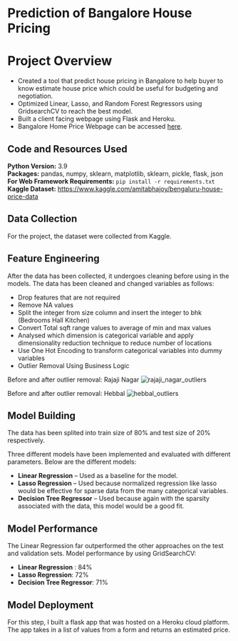 # Prediction of Bangalore House Pricing
# Project Overview 
* Created a tool that predict house pricing in Bangalore to help buyer to know estimate house price which could be useful for budgeting and negotiation.
* Optimized Linear, Lasso, and Random Forest Regressors using GridsearchCV to reach the best model. 
* Built a client facing webpage using Flask and Heroku.
* Bangalore Home Price Webpage can be accessed [here](https://bangalorehomeprices.herokuapp.com/).

## Code and Resources Used 
**Python Version:** 3.9  
**Packages:** pandas, numpy, sklearn, matplotlib, sklearn, pickle, flask, json  
**For Web Framework Requirements:**  ```pip install -r requirements.txt```  
**Kaggle Dataset:** https://www.kaggle.com/amitabhajoy/bengaluru-house-price-data

## Data Collection
For the project, the dataset were collected from Kaggle.

## Feature Engineering
After the data has been collected, it undergoes cleaning before using in the models. The data has been cleaned and changed variables as follows:

*	Drop features that are not required
*	Remove NA values
*	Split the integer from size column and insert the integer to bhk (Bedrooms Hall Kitchen)
*	Convert Total sqft range values to average of min and max values
*	Analysed which dimension is categorical variable and apply dimensionality reduction technique to reduce number of locations
* Use One Hot Encoding to transform categorical variables into dummy variables
*	Outlier Removal Using Business Logic

Before and after outlier removal: Rajaji Nagar
![rajaji_nagar_outliers](https://user-images.githubusercontent.com/72549846/130307010-a977797b-ced5-496a-8876-a3ad5eb45598.png)

Before and after outlier removal: Hebbal
![hebbal_outliers](https://user-images.githubusercontent.com/72549846/130307025-36e3842e-323a-444e-9037-6dd9d302b52e.png)


## Model Building 
The data has been splited into train size of 80% and test size of 20% respectively.  

Three different models have been implemented and evaluated with different parameters.
Below are the different models:
*	**Linear Regression** – Used as a baseline for the model.
*	**Lasso Regression** – Used because normalized regression like lasso would be effective for sparse data from the many categorical variables.
*	**Decision Tree Regressor** – Used because again with the sparsity associated with the data, this model would be a good fit.

## Model Performance
The Linear Regression far outperformed the other approaches on the test and validation sets.
Model performance by using GridSearchCV:
*	**Linear Regression** : 84%
*	**Lasso Regression**: 72%
*	**Decision Tree Regressor**: 71%

## Model Deployment
For this step, I built a flask app that was hosted on a Heroku cloud platform. The app takes in a list of values from a form and returns an estimated price. 


